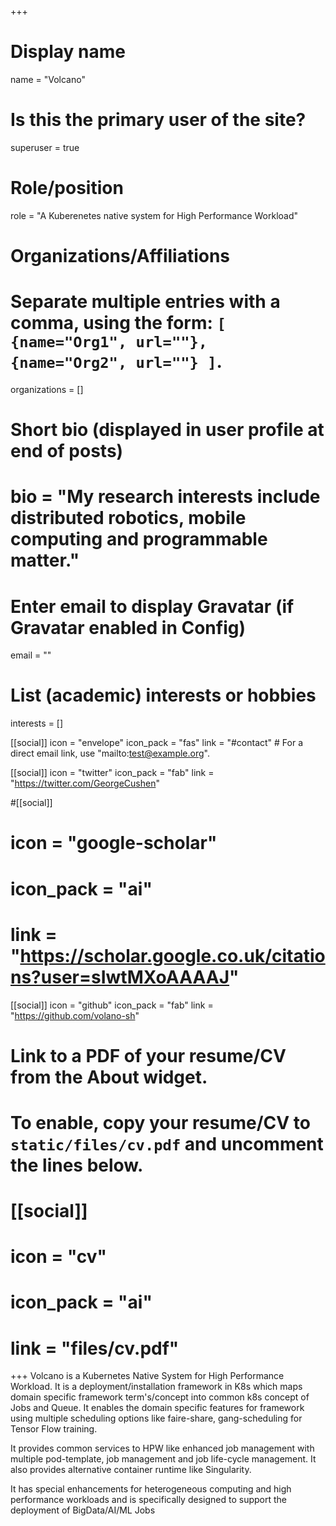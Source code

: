+++
# Display name
name = "Volcano"

# Is this the primary user of the site?
superuser = true

# Role/position
role = "A Kuberenetes native system for High Performance Workload"

# Organizations/Affiliations
#   Separate multiple entries with a comma, using the form: `[ {name="Org1", url=""}, {name="Org2", url=""} ]`.
organizations = []

# Short bio (displayed in user profile at end of posts)
# bio = "My research interests include distributed robotics, mobile computing and programmable matter."

# Enter email to display Gravatar (if Gravatar enabled in Config)
email = ""

# List (academic) interests or hobbies
interests = []

[[social]]
  icon = "envelope"
  icon_pack = "fas"
  link = "#contact"  # For a direct email link, use "mailto:test@example.org".

[[social]]
  icon = "twitter"
  icon_pack = "fab"
  link = "https://twitter.com/GeorgeCushen"

#[[social]]
 # icon = "google-scholar"
 # icon_pack = "ai"
 # link = "https://scholar.google.co.uk/citations?user=sIwtMXoAAAAJ"

[[social]]
  icon = "github"
  icon_pack = "fab"
  link = "https://github.com/volano-sh"

# Link to a PDF of your resume/CV from the About widget.
# To enable, copy your resume/CV to `static/files/cv.pdf` and uncomment the lines below.
# [[social]]
#   icon = "cv"
#   icon_pack = "ai"
#   link = "files/cv.pdf"

+++
Volcano is a Kubernetes Native System for High Performance Workload. It is a deployment/installation framework in K8s which maps domain specific framework term's/concept into common k8s concept of Jobs and Queue. It enables the domain specific features for framework using multiple scheduling options like faire-share, gang-scheduling for Tensor Flow training.  

It provides common services to HPW like enhanced job management with multiple pod-template, job management and job life-cycle management. It also provides alternative container runtime like Singularity.   

It has special enhancements for heterogeneous computing and high performance workloads and is specifically designed to support the deployment of BigData/AI/ML Jobs
